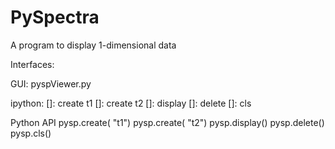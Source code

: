 # PySpectra

A program to display 1-dimensional data

Interfaces:

  GUI:
    pyspViewer.py
    
  ipython:
    []: create t1
    []: create t2
    []: display
    []: delete
    []: cls

  Python API
    pysp.create( "t1")
    pysp.create( "t2")
    pysp.display()
    pysp.delete()
    pysp.cls()


